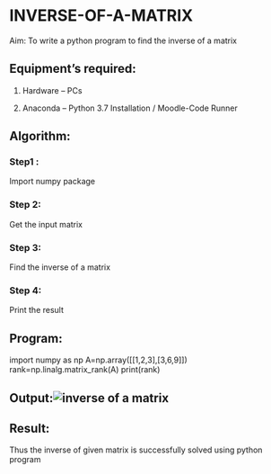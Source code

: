 # INVERSE-OF-A-MATRIX
 
 Aim:
To write a python program to find the inverse of a matrix
## Equipment’s required:

1. 	Hardware – PCs

2. 	Anaconda – Python 3.7 Installation / Moodle-Code Runner

## Algorithm:

### Step1 :
Import numpy package

### Step 2: 
Get the input matrix

### Step 3: 
Find the inverse of a matrix

### Step 4: 
Print the result

## Program:
import numpy as np
A=np.array([[1,2,3],[3,6,9]])
rank=np.linalg.matrix_rank(A)
print(rank)

## Output:![inverse of a matrix](https://user-images.githubusercontent.com/119292258/232187154-e9ec538c-062b-4215-8daa-5cd8c1d03368.png)


## Result:
Thus the inverse of given matrix is successfully solved using python program

